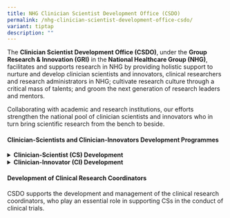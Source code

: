 ```yaml
---
title: NHG Clinician Scientist Development Office (CSDO)
permalink: /nhg-clinician-scientist-development-office-csdo/
variant: tiptap
description: ""
---
```

<p>The <strong>Clinician Scientist Development Office (CSDO)</strong>,<strong> </strong>under
the <strong>Group Research &amp; Innovation (GRI)</strong> in the<strong> National Healthcare Group (NHG)</strong>,
facilitates and supports research in NHG by providing holistic support
to nurture and develop clinician scientists and innovators, clinical researchers
and research administrators in NHG; cultivate research culture through
a critical mass of talents; and groom the next generation of research leaders
and mentors.</p>
<p>Collaborating with academic and research institutions, our efforts strengthen
the national pool of clinician scientists and innovators who in turn bring
scientific research from the bench to beside.</p>
<h4><strong>Clinician-Scientists and Clinician-Innovators Development Programmes</strong></h4>
<div data-type="detailGroup" class="isomer-accordion isomer-accordion-white">
<details class="isomer-details">
<summary><strong>Clinician-Scientist (CS) Development</strong>
</summary>
<div data-type="detailsContent" class="isomer-details-content">
<p>Administered by CSDO and jointly supported by our Academic Partner, we
offer a suite of Clinician-Scientist (CS) Development Programmes designed
to effectively support NHG clinicians at different stages of their clinical
and research careers.</p>
<p>These Programmes build up clinicians’ research capabilities through curated
resources, training and guidance from experts.</p>
<p><a href="/cs-talent-development/" rel="noopener nofollow" target="_blank">Learn more here</a>.</p>
<p></p>
</div>
</details>
<details class="isomer-details">
<summary><strong>Clinician-Innovator (CI) Development</strong>
</summary>
<div data-type="detailsContent" class="isomer-details-content">
<p>Together with <strong>NHG Centre for Medical Technologies and Innovations (CMTi)</strong>,
CSDO administers and offers the Clinician-Innovator (CI) Development Programmes
comprising of foundational programmes designed to empower aspiring CIs
with relevant knowledge and skills.</p>
<p><a href="/cs-talent-development/" rel="noopener nofollow" target="_blank">Learn more here</a>.</p>
</div>
</details>
</div>
<p></p>
<h4><strong>Development of Clinical Research Coordinators</strong></h4>
<p>CSDO supports the development and management of the clinical research
coordinators, who play an essential role in supporting CSs in the conduct
of clinical trials.</p>
<p>&nbsp;</p>
